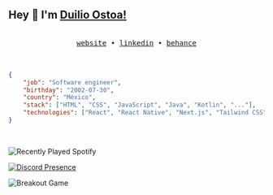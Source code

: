 ## Hey 👋 I'm [Duilio Ostoa!](https://ostoaleonardo.vercel.app/)

<br/>

<div align='center'>
  <samp>
    <a href='https://ostoaleonardo.vercel.app/'>website</a> •
    <a href='https://www.linkedin.com/in/ostoaleonardo/'>linkedin</a> •
    <a href='https://www.behance.net/ostoaleonardo'>behance</a>
  </samp>
</div>

<br />
<br />

```json
{
	"job": "Software engineer",
	"birthday": "2002-07-30",
	"country": "México",
	"stack": ["HTML", "CSS", "JavaScript", "Java", "Kotlin", "..."],
	"technologies": ["React", "React Native", "Next.js", "Tailwind CSS", "..."]
}
```

<br />

![Recently Played Spotify](https://spotify-recently-played-github-readme.vercel.app/api)

[![Discord Presence](https://lanyard.cnrad.dev/api/771148579356016650?bg=0d1117&hideProfile=true)](https://discord.com/users/771148579356016650)

<picture>
  <source
    media='(prefers-color-scheme: dark)'
    srcset='https://raw.githubusercontent.com/ostoaleonardo/ostoaleonardo/github-breakout/images/breakout-dark.svg'
  />
  <source
    media='(prefers-color-scheme: light)'
    srcset='https://raw.githubusercontent.com/ostoaleonardo/ostoaleonardo/github-breakout/images/breakout-light.svg'
  />
  <img alt='Breakout Game' />
</picture>
